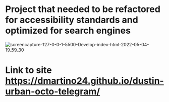 # Project that needed to be refactored for accessibility standards and optimized for search engines
![screencapture-127-0-0-1-5500-Develop-index-html-2022-05-04-19_59_30](https://user-images.githubusercontent.com/16328924/166850004-5abfbe58-c780-4565-b701-ee08ac72dbf1.png)
# Link to site https://dmartino24.github.io/dustin-urban-octo-telegram/
